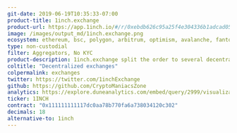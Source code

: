 ```yaml
---
git-date: 2019-06-19T10:35:33-07:00
product-title: 1inch.exchange
product-url: https://app.1inch.io/#/r/0xebdb626c95a25f4e304336b1adcad0521a1bdca1
image: /images/output_md/1inch.exchange.png
ecosystem: ethereum, bsc, polygon, arbitrum, optimism, avalanche, fantom, gnosis
type: non-custodial
filter: Aggregators, No KYC
product-description: 1inch.exchange split the order to several decentralized exchanges like UniswapExchange, KyberNetwork, Bancor and RadarRelay to avoid high price slippage. [Interview with 1inch CTO](/mooniswap). [1inch alternatives](/1inch-alternatives).
coltitle: "Decentralized exchanges"
colpermalink: exchanges
twitter: https://twitter.com/1inchExchange
github: https://github.com/CryptoManiacsZone
analytics: https://explore.duneanalytics.com/embed/query/2999/visualization/5795?api_key=eMBgjol6pyg1Ly4ciQF7D0kj7iOONMMQWUQpzP0q
ticker: 1INCH
contract: "0x111111111117dc0aa78b770fa6a738034120c302"
decimals: 18
alternative-to: 1inch
---
```

